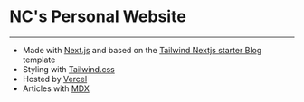 # NC's Personal Website

---

- Made with [Next.js](https://nextjs.org/) and based on the [Tailwind Nextjs starter Blog](https://github.com/timlrx/tailwind-nextjs-starter-blog) template
- Styling with [Tailwind.css](https://tailwindcss.com/)
- Hosted by [Vercel](https://vercel.com/)
- Articles with [MDX](https://mdxjs.com/) 